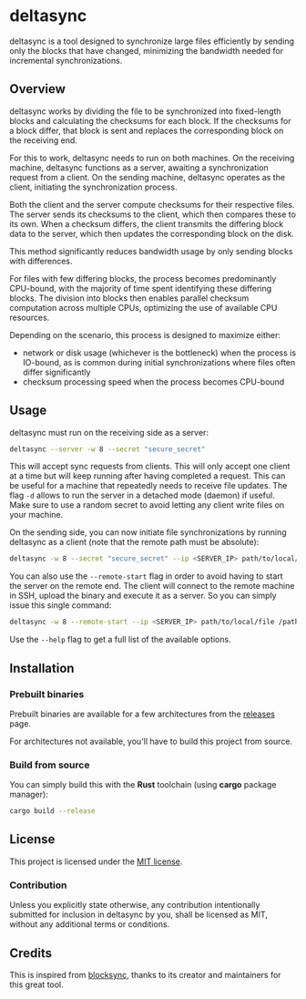 # deltasync

deltasync is a tool designed to synchronize large files efficiently by sending only the blocks that have changed, minimizing the bandwidth needed for incremental synchronizations.

## Overview

deltasync works by dividing the file to be synchronized into fixed-length blocks and calculating the checksums for each block.
If the checksums for a block differ, that block is sent and replaces the corresponding block on the receiving end.

For this to work, deltasync needs to run on both machines. On the receiving machine, deltasync functions as a server, awaiting a synchronization request from a client.
On the sending machine, deltasync operates as the client, initiating the synchronization process.

Both the client and the server compute checksums for their respective files. The server sends its checksums to the client, which then compares these to its own.
When a checksum differs, the client transmits the differing block data to the server, which then updates the corresponding block on the disk.

This method significantly reduces bandwidth usage by only sending blocks with differences.

For files with few differing blocks, the process becomes predominantly CPU-bound, with the majority of time spent identifying these differing blocks.
The division into blocks then enables parallel checksum computation across multiple CPUs, optimizing the use of available CPU resources.

Depending on the scenario, this process is designed to maximize either:
- network or disk usage (whichever is the bottleneck) when the process is IO-bound, as is common during initial synchronizations where files often differ significantly
- checksum processing speed when the process becomes CPU-bound

## Usage

deltasync must run on the receiving side as a server:

```sh
deltasync --server -w 8 --secret "secure_secret"
```

This will accept sync requests from clients. This will only accept one client at a time but will keep running after having completed a request. This can be useful for a machine that repeatedly needs to receive file updates. The flag `-d` allows to run the server in a detached mode (daemon) if useful. Make sure to use a random secret to avoid letting any client write files on your machine.

On the sending side, you can now initiate file synchronizations by running deltasync as a client (note that the remote path must be absolute):

```sh
deltasync -w 8 --secret "secure_secret" --ip <SERVER_IP> path/to/local/file /path/to/remote/file
```

You can also use the `--remote-start` flag in order to avoid having to start the server on the remote end. The client will connect to the remote machine in SSH, upload the binary and execute it as a server.
So you can simply issue this single command:

```sh
deltasync -w 8 --remote-start --ip <SERVER_IP> path/to/local/file /path/to/remote/file
```

Use the `--help` flag to get a full list of the available options.


## Installation

### Prebuilt binaries

Prebuilt binaries are available for a few architectures from the [releases](https://github.com/freedelity/deltasync/releases) page.

For architectures not available, you'll have to build this project from source.

### Build from source

You can simply build this with the **Rust** toolchain (using **cargo** package manager):

```sh
cargo build --release
```

## License

This project is licensed under the [MIT license].

[MIT license]: https://github.com/freedelity/deltasync/blob/master/LICENSE

### Contribution

Unless you explicitly state otherwise, any contribution intentionally submitted
for inclusion in deltasync by you, shall be licensed as MIT, without any additional
terms or conditions.

## Credits

This is inspired from [blocksync](https://github.com/theraser/blocksync), thanks to its creator and maintainers for this great tool.
